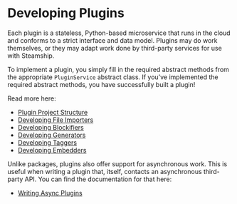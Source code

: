 <a id="developingpluginssec"></a>

# Developing Plugins

Each plugin is a stateless, Python-based microservice that runs in the
cloud and conforms to a strict interface and data model. Plugins may do
work themselves, or they may adapt work done by third-party services for
use with Steamship.

To implement a plugin, you simply fill in the required abstract methods from the appropriate `PluginService` abstract class.
If you’ve implemented the required abstract methods, you have successfully built a plugin!

Read more here:

* [Plugin Project Structure](/developing/project-structure.md)
* [Developing File Importers](/developing/importers.md)
* [Developing Blockifiers](/developing/blockifiers.md)
* [Developing Generators](/developing/generators.md)
* [Developing Taggers](/developing/taggers.md)
* [Developing Embedders](/developing/embedders.md)

Unlike packages, plugins also offer support for asynchronous work.
This is useful when writing a plugin that, itself, contacts an asynchronous third-party API.
You can find the documentation for that here:

* [Writing Async Plugins](/developing/async-plugins.md)
